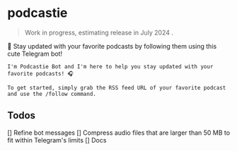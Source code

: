 # podcastie
> Work in progress, estimating release in July 2024 .

🐣 Stay updated with your favorite podcasts by following them using this cute Telegram bot!
```
I'm Podcastie Bot and I'm here to help you stay updated with your favorite podcasts! 🎧

To get started, simply grab the RSS feed URL of your favorite podcast and use the /follow command.
```

## Todos
[] Refine bot messages
[] Compress audio files that are larger than 50 MB to fit within Telegram's limits
[] Docs